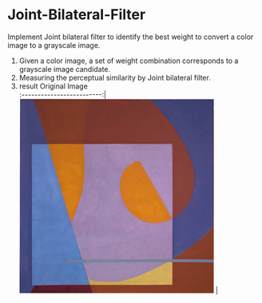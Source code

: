 # Joint-Bilateral-Filter
 Implement Joint bilateral filter to identify the best weight to convert a color image to a grayscale image.

1. Given a color image, a set of weight combination corresponds to a grayscale image candidate.
2. Measuring the perceptual similarity by Joint bilateral filter.
3. result
Original Image    
:-------------------------:|
![](https://github.com/ronnie0726/Joint-Bilateral-Filter/blob/main/testdata/1.png) |
